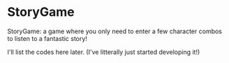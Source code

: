 # StoryGame
 StoryGame: a game where you only need to enter a few character combos to listen to a fantastic story!

I'll list the codes here later. (I've litterally just started developing it!)
